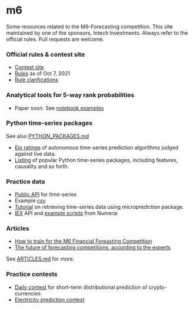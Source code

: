 # m6

Some resources related to the M6-Forecasting competition. This site maintained by one of the sponsors, Intech Investments. Always refer to the official rules. 
Pull requests are welcome. 

### Official rules & contest site

- [Contest site](https://mofc.unic.ac.cy/the-m6-competition/)
- [Rules](https://github.com/microprediction/m6/blob/main/docs/M6-forecasting-competition-Guidelines-20210908.pdf) as of Oct 7, 2021
- [Rule clarifications](https://github.com/microprediction/m6/blob/main/docs/clarifications.md)


### Analytical tools for 5-way rank probabilities 

- Paper soon. See [notebook examples](https://github.com/microprediction/m6/tree/main/notebook_examples) 

### Python time-series packages 
See also [PYTHON_PACKAGES.md](https://github.com/microprediction/m6/blob/main/PYTHON_PACKAGES.md)

- [Elo ratings](https://microprediction.github.io/timeseries-elo-ratings/html_leaderboards/overall.html) of autonomous time-series prediction algorithms judged against live data. 
- [Listing](https://www.microprediction.com/blog/popular-timeseries-packages) of popular Python time-series packages, including features, causality and so forth.

### Practice data 

- [Public API](https://www.microprediction.com/public-api) for time-series
- Example [csv](https://csv.microprediction.org/lagged?name=electricity-fueltype-nyiso-hydro.json)
- [Tutorial](https://www.microprediction.com/python-3) on retrieving time-series data using microprediction package. 
- [IEX](https://iexcloud.io/docs/api/) API and [example scripts](https://github.com/numerai/signals-example-scripts/blob/master/iexcloud/dividends.py) from Numerai


### Articles 

- [How to train for the M6 Financial Foreasting Competition](https://microprediction.medium.com/six-ways-to-train-for-the-m6-financial-forecasting-competition-cacaf3af58b5)
- [The future of forecasting competitions, according to the experts](https://www.microprediction.com/blog/future)

See [ARTICLES.md](https://github.com/microprediction/m6/blob/main/ARTICLES.md) for more. 

### Practice contests

- [Daily contest](https://www.microprediction.com/competitions/daily) for short-term distributional prediction of crypto-currencies
- [Electricity prediction contest](https://www.microprediction.com/competitions/electricity)
